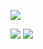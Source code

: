 ![](https://komarev.com/ghpvc/?username=s7ri&color=lightgrey&label=losers)

![](https://files.catbox.moe/wuu6gd.gif) ![](https://files.catbox.moe/ivczgy.gif)












 
















<!--
**s7ri/s7ri** is a ✨ _special_ ✨ repository because its `README.md` (this file) appears on your GitHub profile.

Here are some ideas to get you started:

- 🔭 I’m currently working on ...
- 🌱 I’m currently learning ...
- 👯 I’m looking to collaborate on ...
- 🤔 I’m looking for help with ...
- 💬 Ask me about ...
- 📫 How to reach me: ...
- 😄 Pronouns: ...
- ⚡ Fun fact: ...
-->
